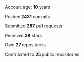 Account age: **10** years

Pushed **2431** commits

Submitted **287** pull requests

Received **38** stars

Own **27** repositories

Contributed to **25** public repositories
